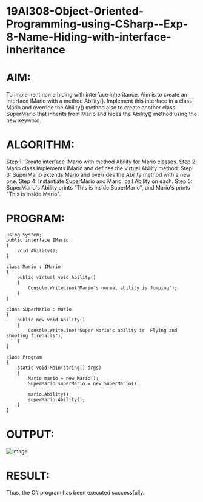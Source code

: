 # 19AI308-Object-Oriented-Programming-using-CSharp--Exp-8-Name-Hiding-with-interface-inheritance
# AIM:
To implement name hiding with interface inheritance. Aim is to create an interface IMario with a method Ability(). 
Implement this interface in a class Mario and override the Ability() method also to create another class SuperMario that inherits from Mario 
and hides the Ability() method using the new keyword.
# ALGORITHM:
Step 1:
Create interface IMario with method Ability for Mario classes.
Step 2:
Mario class implements IMario and defines the virtual Ability method.
Step 3:
SuperMario extends Mario and overrides the Ability method with a new one.
Step 4:
Instantiate SuperMario and Mario, call Ability on each.
Step 5:
SuperMario's Ability prints "This is inside SuperMario", and Mario's prints "This is inside Mario".
# PROGRAM:
```
using System;
public interface IMario
{
    void Ability();
}

class Mario : IMario
{
    public virtual void Ability()
    {
        Console.WriteLine("Mario's normal ability is Jumping");
    }
}

class SuperMario : Mario
{
    public new void Ability()
    {
        Console.WriteLine("Super Mario's ability is  Flying and shooting fireballs");
    }
}

class Program
{
    static void Main(string[] args)
    {
        Mario mario = new Mario();
        SuperMario superMario = new SuperMario();

        mario.Ability(); 
        superMario.Ability();
    }
}
```
# OUTPUT:
![image](https://github.com/Kousalya22008930/19AI308-Object-Oriented-Programming-using-CSharp--Exp-8-Name-Hiding-with-interface-inheritance/assets/119389108/27e87807-7789-439b-a2e0-63b924abb1dd)

# RESULT:
Thus, the C# program has been executed successfully.


